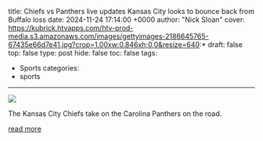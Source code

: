 title: Chiefs vs Panthers live updates Kansas City looks to bounce back from Buffalo loss
date: 2024-11-24 17:14:00 +0000
author: "Nick Sloan"
cover: https://kubrick.htvapps.com/htv-prod-media.s3.amazonaws.com/images/gettyimages-2186645765-67435e66d7e41.jpg?crop=1.00xw:0.846xh;0,0&resize=640:*
draft: false
top: false
type: post
hide: false
toc: false
tags:
  - Sports
categories:
  - sports
---

![](https://kubrick.htvapps.com/htv-prod-media.s3.amazonaws.com/images/gettyimages-2186645765-67435e66d7e41.jpg?crop=1.00xw:0.846xh;0,0&resize=640:*)

The Kansas City Chiefs take on the Carolina Panthers on the road.

[read more](https://www.kmbc.com/article/kansas-city-chiefs-carolina-panthers-live-updates/63000009)
